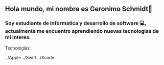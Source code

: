 ## Hola mundo, mi nombre es Geronimo Schmidt👋
### Soy estudiante de informatica y desarrollo de software 💻, actualmente me encuentro aprendiendo nuevas tecnologias de mi interes. 


Tecnologías:

../Apple ../Swift ../Xcode 


<!--
**geroschmidt/geroschmidt** is a ✨ _special_ ✨ repository because its `README.md` (this file) appears on your GitHub profile.

Here are some ideas to get you started:

- 🔭 I’m currently working on ...
- 🌱 I’m currently learning ...
- 👯 I’m looking to collaborate on ...
- 🤔 I’m looking for help with ...
- 💬 Ask me about ...
- 📫 How to reach me: ...
- 😄 Pronouns: ...
- ⚡ Fun fact: ...
-->
